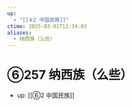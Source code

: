 ```yaml
---
up:
  - "[[⑥2 中国民族]]"
ctime: 2025-03-01T13:34:03
aliases:
  - 纳西族（么些）
---
```


# ⑥257 纳西族（么些）

- up: [[⑥2 中国民族]]
